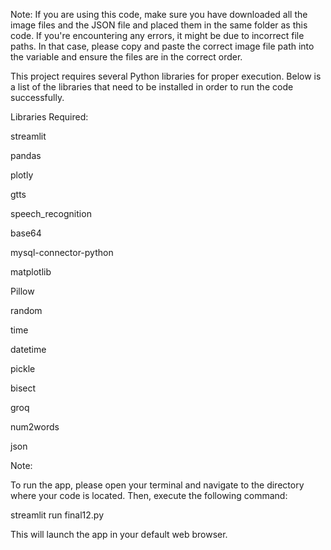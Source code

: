 Note:
If you are using this code, make sure you have downloaded all the image files and the JSON file and placed them in the same folder as this code. If you're encountering any errors, it might be due to incorrect file paths. In that case, please copy and paste the correct image file path into the variable and ensure the files are in the correct order.

This project requires several Python libraries for proper execution. Below is a list of the libraries that need to be installed in order to run the code successfully.

Libraries Required:

streamlit

pandas

plotly

gtts

speech_recognition

base64

mysql-connector-python

matplotlib

Pillow

random

time

datetime

pickle

bisect

groq

num2words

json

Note:

To run the app, please open your terminal and navigate to the directory where your code is located. Then, execute the following command:

streamlit run final12.py

This will launch the app in your default web browser.

